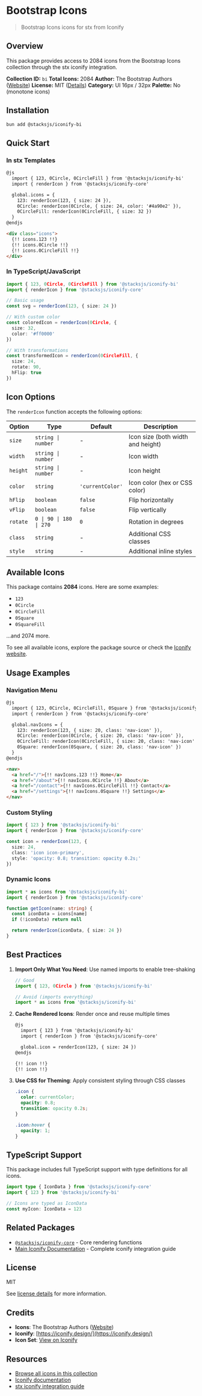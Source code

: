 # Bootstrap Icons

> Bootstrap Icons icons for stx from Iconify

## Overview

This package provides access to 2084 icons from the Bootstrap Icons collection through the stx iconify integration.

**Collection ID:** `bi`
**Total Icons:** 2084
**Author:** The Bootstrap Authors ([Website](https://github.com/twbs/icons))
**License:** MIT ([Details](https://github.com/twbs/icons/blob/main/LICENSE.md))
**Category:** UI 16px / 32px
**Palette:** No (monotone icons)

## Installation

```bash
bun add @stacksjs/iconify-bi
```

## Quick Start

### In stx Templates

```html
@js
  import { 123, 0Circle, 0CircleFill } from '@stacksjs/iconify-bi'
  import { renderIcon } from '@stacksjs/iconify-core'

  global.icons = {
    123: renderIcon(123, { size: 24 }),
    0Circle: renderIcon(0Circle, { size: 24, color: '#4a90e2' }),
    0CircleFill: renderIcon(0CircleFill, { size: 32 })
  }
@endjs

<div class="icons">
  {!! icons.123 !!}
  {!! icons.0Circle !!}
  {!! icons.0CircleFill !!}
</div>
```

### In TypeScript/JavaScript

```typescript
import { 123, 0Circle, 0CircleFill } from '@stacksjs/iconify-bi'
import { renderIcon } from '@stacksjs/iconify-core'

// Basic usage
const svg = renderIcon(123, { size: 24 })

// With custom color
const coloredIcon = renderIcon(0Circle, {
  size: 32,
  color: '#ff0000'
})

// With transformations
const transformedIcon = renderIcon(0CircleFill, {
  size: 24,
  rotate: 90,
  hFlip: true
})
```

## Icon Options

The `renderIcon` function accepts the following options:

| Option | Type | Default | Description |
|--------|------|---------|-------------|
| `size` | `string \| number` | - | Icon size (both width and height) |
| `width` | `string \| number` | - | Icon width |
| `height` | `string \| number` | - | Icon height |
| `color` | `string` | `'currentColor'` | Icon color (hex or CSS color) |
| `hFlip` | `boolean` | `false` | Flip horizontally |
| `vFlip` | `boolean` | `false` | Flip vertically |
| `rotate` | `0 \| 90 \| 180 \| 270` | `0` | Rotation in degrees |
| `class` | `string` | - | Additional CSS classes |
| `style` | `string` | - | Additional inline styles |

## Available Icons

This package contains **2084** icons. Here are some examples:

- `123`
- `0Circle`
- `0CircleFill`
- `0Square`
- `0SquareFill`

...and 2074 more.

To see all available icons, explore the package source or check the [Iconify website](https://icon-sets.iconify.design/bi/).

## Usage Examples

### Navigation Menu

```html
@js
  import { 123, 0Circle, 0CircleFill, 0Square } from '@stacksjs/iconify-bi'
  import { renderIcon } from '@stacksjs/iconify-core'

  global.navIcons = {
    123: renderIcon(123, { size: 20, class: 'nav-icon' }),
    0Circle: renderIcon(0Circle, { size: 20, class: 'nav-icon' }),
    0CircleFill: renderIcon(0CircleFill, { size: 20, class: 'nav-icon' }),
    0Square: renderIcon(0Square, { size: 20, class: 'nav-icon' })
  }
@endjs

<nav>
  <a href="/">{!! navIcons.123 !!} Home</a>
  <a href="/about">{!! navIcons.0Circle !!} About</a>
  <a href="/contact">{!! navIcons.0CircleFill !!} Contact</a>
  <a href="/settings">{!! navIcons.0Square !!} Settings</a>
</nav>
```

### Custom Styling

```typescript
import { 123 } from '@stacksjs/iconify-bi'
import { renderIcon } from '@stacksjs/iconify-core'

const icon = renderIcon(123, {
  size: 24,
  class: 'icon icon-primary',
  style: 'opacity: 0.8; transition: opacity 0.2s;'
})
```

### Dynamic Icons

```typescript
import * as icons from '@stacksjs/iconify-bi'
import { renderIcon } from '@stacksjs/iconify-core'

function getIcon(name: string) {
  const iconData = icons[name]
  if (!iconData) return null

  return renderIcon(iconData, { size: 24 })
}
```

## Best Practices

1. **Import Only What You Need**: Use named imports to enable tree-shaking
   ```typescript
   // Good
   import { 123, 0Circle } from '@stacksjs/iconify-bi'

   // Avoid (imports everything)
   import * as icons from '@stacksjs/iconify-bi'
   ```

2. **Cache Rendered Icons**: Render once and reuse multiple times
   ```html
   @js
     import { 123 } from '@stacksjs/iconify-bi'
     import { renderIcon } from '@stacksjs/iconify-core'

     global.icon = renderIcon(123, { size: 24 })
   @endjs

   {!! icon !!}
   {!! icon !!}
   ```

3. **Use CSS for Theming**: Apply consistent styling through CSS classes
   ```css
   .icon {
     color: currentColor;
     opacity: 0.8;
     transition: opacity 0.2s;
   }

   .icon:hover {
     opacity: 1;
   }
   ```

## TypeScript Support

This package includes full TypeScript support with type definitions for all icons.

```typescript
import type { IconData } from '@stacksjs/iconify-core'
import { 123 } from '@stacksjs/iconify-bi'

// Icons are typed as IconData
const myIcon: IconData = 123
```

## Related Packages

- [`@stacksjs/iconify-core`](../iconify-core) - Core rendering functions
- [Main Iconify Documentation](../../docs/iconify.md) - Complete iconify integration guide

## License

MIT

See [license details](https://github.com/twbs/icons/blob/main/LICENSE.md) for more information.

## Credits

- **Icons**: The Bootstrap Authors ([Website](https://github.com/twbs/icons))
- **Iconify**: [https://iconify.design/](https://iconify.design/)
- **Icon Set**: [View on Iconify](https://icon-sets.iconify.design/bi/)

## Resources

- [Browse all icons in this collection](https://icon-sets.iconify.design/bi/)
- [Iconify documentation](https://iconify.design/docs/)
- [stx iconify integration guide](../../docs/iconify.md)
